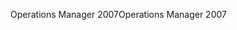 <span data-ttu-id="f1a66-101">Operations Manager 2007</span><span class="sxs-lookup"><span data-stu-id="f1a66-101">Operations Manager 2007</span></span>